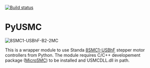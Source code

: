 [![Build status](https://ci.appveyor.com/api/projects/status/aweo0ygucuga7do7?svg=true)](https://ci.appveyor.com/project/ardiloot/pyusmc)

# PyUSMC

![8SMC1-USBhF-B2-2MC](http://standa.lt/images/graphics/1244641848.jpg)

This is a wrapper module to use Standa [8SMC1-USBhF](http://www.standa.lt/products/catalog/motorised_positioners?item=175) stepper motor controllers
from Python. The module requires C/C++ developement package ([MicroSMC](http://www.standa.lt/files/usb/MicroSMC.zip)) to be installed and USMCDLL.dll in path.